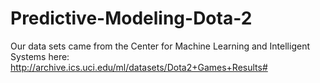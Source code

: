 # Predictive-Modeling-Dota-2

Our data sets came from the Center for Machine Learning and Intelligent Systems here: http://archive.ics.uci.edu/ml/datasets/Dota2+Games+Results#

